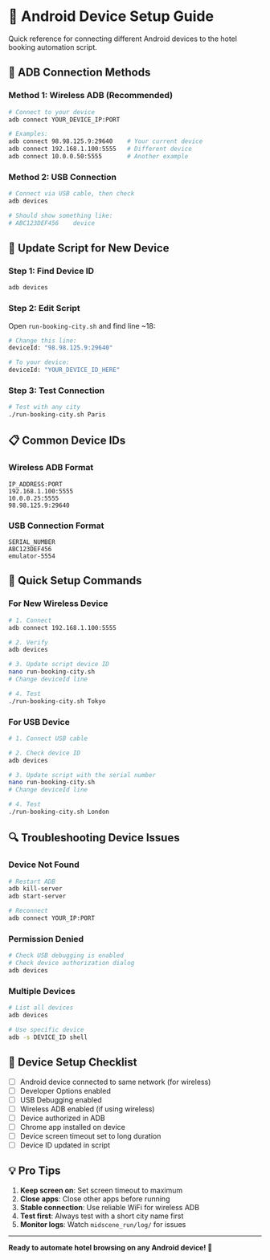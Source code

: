 # 📱 Android Device Setup Guide

Quick reference for connecting different Android devices to the hotel booking automation script.

## 🔗 ADB Connection Methods

### Method 1: Wireless ADB (Recommended)
```bash
# Connect to your device
adb connect YOUR_DEVICE_IP:PORT

# Examples:
adb connect 98.98.125.9:29640    # Your current device
adb connect 192.168.1.100:5555   # Different device
adb connect 10.0.0.50:5555       # Another example
```

### Method 2: USB Connection
```bash
# Connect via USB cable, then check
adb devices

# Should show something like:
# ABC123DEF456    device
```

## 🔧 Update Script for New Device

### Step 1: Find Device ID
```bash
adb devices
```

### Step 2: Edit Script
Open `run-booking-city.sh` and find line ~18:
```bash
# Change this line:
deviceId: "98.98.125.9:29640"

# To your device:
deviceId: "YOUR_DEVICE_ID_HERE"
```

### Step 3: Test Connection
```bash
# Test with any city
./run-booking-city.sh Paris
```

## 📋 Common Device IDs

### Wireless ADB Format
```
IP_ADDRESS:PORT
192.168.1.100:5555
10.0.0.25:5555
98.98.125.9:29640
```

### USB Connection Format
```
SERIAL_NUMBER
ABC123DEF456
emulator-5554
```

## 🚀 Quick Setup Commands

### For New Wireless Device
```bash
# 1. Connect
adb connect 192.168.1.100:5555

# 2. Verify
adb devices

# 3. Update script device ID
nano run-booking-city.sh
# Change deviceId line

# 4. Test
./run-booking-city.sh Tokyo
```

### For USB Device
```bash
# 1. Connect USB cable

# 2. Check device ID
adb devices

# 3. Update script with the serial number
nano run-booking-city.sh
# Change deviceId line

# 4. Test
./run-booking-city.sh London
```

## 🔍 Troubleshooting Device Issues

### Device Not Found
```bash
# Restart ADB
adb kill-server
adb start-server

# Reconnect
adb connect YOUR_IP:PORT
```

### Permission Denied
```bash
# Check USB debugging is enabled
# Check device authorization dialog
adb devices
```

### Multiple Devices
```bash
# List all devices
adb devices

# Use specific device
adb -s DEVICE_ID shell
```

## 📝 Device Setup Checklist

- [ ] Android device connected to same network (for wireless)
- [ ] Developer Options enabled
- [ ] USB Debugging enabled  
- [ ] Wireless ADB enabled (if using wireless)
- [ ] Device authorized in ADB
- [ ] Chrome app installed on device
- [ ] Device screen timeout set to long duration
- [ ] Device ID updated in script

## 💡 Pro Tips

1. **Keep screen on**: Set screen timeout to maximum
2. **Close apps**: Close other apps before running
3. **Stable connection**: Use reliable WiFi for wireless ADB
4. **Test first**: Always test with a short city name first
5. **Monitor logs**: Watch `midscene_run/log/` for issues

---

**Ready to automate hotel browsing on any Android device! 🚀** 